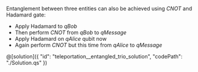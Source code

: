 Entanglement between three entities can also be achieved using $CNOT$ and Hadamard gate:
- Apply Hadamard to $qBob$
- Then perform $CNOT$ from $qBob$ to $qMessage$
- Apply Hadamard on $qAlice$ qubit now
- Again perform $CNOT$ but this time from $qAlice$ to $qMessage$

@[solution]({
    "id": "teleportation__entangled_trio_solution",
    "codePath": "./Solution.qs"
})